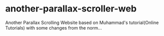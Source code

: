 # another-parallax-scroller-web

Another Parallax Scrolling Website based on Muhammad's tutorial(Online Tutorials) with some changes from the norm...

